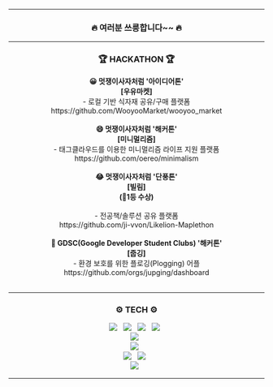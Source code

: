 
<hr>
<h3 align="center"><b>🔥 여러분 쓰릉합니다~~ 🔥</b></h3>
<hr>
<h3 align="center"><b>🏆 HACKATHON 🏆</b></h3>
<p align="center">
<b>😀 멋쟁이사자처럼 '아이디어톤'
  <br>
  [우유마켓]</b>  <br>- 로컬 기반 식자재 공유/구매 플랫폼 <br>
  https://github.com/WooyooMarket/wooyoo_market
<br><br>
<b>😄 멋쟁이사자처럼 '해커톤'
  <br>
  [미니멀리즘]</b> <br>- 태그클라우드를 이용한 미니멀리즘 라이프 지원 플랫폼 <br>
  https://github.com/oereo/minimalism
<br><br>
<b>😂 멋쟁이사자처럼 '단풍톤'
    <br>
  [빌림]<br>(🥇1등 수상)</b><br> <br>- 전공책/솔루션 공유 플랫폼 <br>
  https://github.com/ji-vvon/Likelion-Maplethon
<br><br>
<b>🤣 GDSC(Google Developer Student Clubs) '해커톤'
    <br>
  [줍깅]</b> <br>- 환경 보호를 위한 플로깅(Plogging) 어플 <br>
  https://github.com/orgs/jupging/dashboard
<br><br>
</p>
<hr>


<h3 align="center"><b>⚙️ TECH ⚙️</b></h3>
<p align="center">
<img src="https://img.shields.io/badge/HTML5-E34F26?style=flat-square&logo=HTML5&logoColor=white"/></a> &nbsp
<img src="https://img.shields.io/badge/CSS-1572B6?style=flat-square&logo=CSS3&logoColor=white"/></a> &nbsp
<img src="https://img.shields.io/badge/JavaScript-F7DF1E?style=flat-square&logo=JavaScript&logoColor=white"/></a> &nbsp
<img src="https://img.shields.io/badge/React-61DAFB?style=flat-square&logo=REACT&logoColor=white"/></a> &nbsp 
<br>
<img src="https://img.shields.io/badge/C++-00599C?style=flat-square&logo=C%2B%2B&logoColor=white"/></a> &nbsp 
<br>
<img src="https://img.shields.io/badge/MySQL-4479A1?style=flat-square&logo=MySQL&logoColor=white"/></a> &nbsp 
<br>
<img src="https://img.shields.io/badge/Python-3776AB?style=flat-square&logo=Python&logoColor=white"/></a> &nbsp 
<img src="https://img.shields.io/badge/Django-092E20?style=flat-square&logo=Django&logoColor=white"/></a> &nbsp 
<br>
<img src="https://img.shields.io/badge/Java-007396?style=flat-square&logo=JAVA&logoColor=white"/></a> &nbsp
</p>
<hr>
